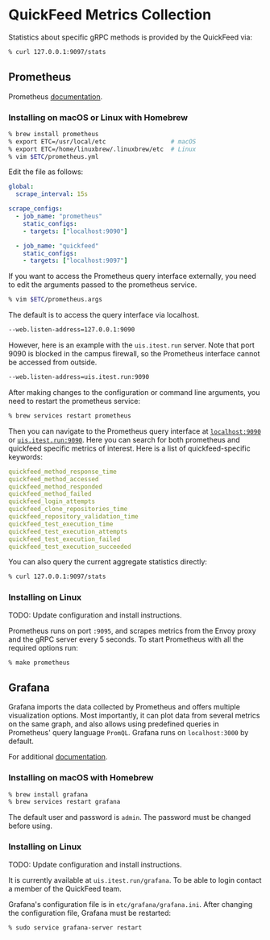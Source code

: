 # QuickFeed Metrics Collection

Statistics about specific gRPC methods is provided by the QuickFeed via:

```sh
% curl 127.0.0.1:9097/stats
```

## Prometheus

Prometheus [documentation](https://prometheus.io/docs/introduction/overview/).

### Installing on macOS or Linux with Homebrew

```sh
% brew install prometheus
% export ETC=/usr/local/etc                  # macOS
% export ETC=/home/linuxbrew/.linuxbrew/etc  # Linux
% vim $ETC/prometheus.yml
```

Edit the file as follows:

```yaml
global:
  scrape_interval: 15s

scrape_configs:
  - job_name: "prometheus"
    static_configs:
    - targets: ["localhost:9090"]

  - job_name: "quickfeed"
    static_configs:
    - targets: ["localhost:9097"]
```

If you want to access the Prometheus query interface externally, you need to edit the arguments passed to the prometheus service.

```sh
% vim $ETC/prometheus.args
```

The default is to access the query interface via localhost.

```sh
--web.listen-address=127.0.0.1:9090
```

However, here is an example with the `uis.itest.run` server.
Note that port 9090 is blocked in the campus firewall, so the Prometheus interface cannot be accessed from outside.

```sh
--web.listen-address=uis.itest.run:9090
```

After making changes to the configuration or command line arguments, you need to restart the prometheus service:

```sh
% brew services restart prometheus
```

Then you can navigate to the Prometheus query interface at [`localhost:9090`](http://localhost:9090) or [`uis.itest.run:9090`](http://uis.itest.run:9090).
Here you can search for both prometheus and quickfeed specific metrics of interest.
Here is a list of quickfeed-specific keywords:

```yaml
quickfeed_method_response_time
quickfeed_method_accessed
quickfeed_method_responded
quickfeed_method_failed
quickfeed_login_attempts
quickfeed_clone_repositories_time
quickfeed_repository_validation_time
quickfeed_test_execution_time
quickfeed_test_execution_attempts
quickfeed_test_execution_failed
quickfeed_test_execution_succeeded
```

You can also query the current aggregate statistics directly:

```sh
% curl 127.0.0.1:9097/stats
```

### Installing on Linux

TODO: Update configuration and install instructions.

Prometheus runs on port `:9095`, and scrapes metrics from the Envoy proxy and the gRPC server every 5 seconds.
To start Prometheus with all the required options run:

```sh
% make prometheus
```

## Grafana

Grafana imports the data collected by Prometheus and offers multiple visualization options.
Most importantly, it can plot data from several metrics on the same graph, and also allows using predefined queries in Prometheus' query language `PromQL`.
Grafana runs on `localhost:3000` by default.

For additional [documentation](https://grafana.com/docs/grafana/latest/).

### Installing on macOS with Homebrew

```sh
% brew install grafana
% brew services restart grafana
```

The default user and password is `admin`.
The password must be changed before using.

### Installing on Linux

TODO: Update configuration and install instructions.

It is currently available at `uis.itest.run/grafana`.
To be able to login contact a member of the QuickFeed team.

Grafana's configuration file is in `etc/grafana/grafana.ini`.
After changing the configuration file, Grafana must be restarted:

```sh
% sudo service grafana-server restart
```

